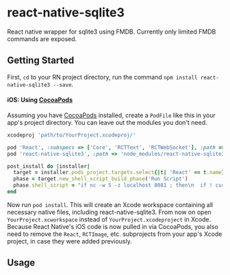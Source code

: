# react-native-sqlite3

 React native wrapper for sqlite3 using FMDB. Currently only limited FMDB commands are exposed.

 ## Getting Started

 First, `cd` to your RN project directory, run the command `npm install react-native-sqlite3 --save`.

 #### iOS: Using [CocoaPods](https://cocoapods.org)

 Assuming you have [CocoaPods](https://cocoapods.org) installed, create a `PodFile` like this in your app's project directory. You can leave out the modules you don't need.

 ```ruby
 xcodeproj 'path/to/YourProject.xcodeproj/'

 pod 'React', :subspecs => ['Core', 'RCTText', 'RCTWebSocket'], :path => 'node_modules/react-native'
 pod 'react-native-sqlite3', :path => 'node_modules/react-native-sqlite3'

 post_install do |installer|
   target = installer.pods_project.targets.select{|t| 'React' == t.name}.first
   phase = target.new_shell_script_build_phase('Run Script')
   phase.shell_script = "if nc -w 5 -z localhost 8081 ; then\n  if ! curl -s \"http://localhost:8081/status\" | grep -q \"packager-status:running\" ; then\n    echo \"Port 8081 already in use, packager is either not running or not running correctly\"\n    exit 2\n  fi\nelse\n  open $SRCROOT/../node_modules/react-native/packager/launchPackager.command || echo \"Can't start packager automatically\"\nfi"
 end
 ```

 Now run `pod install`. This will create an Xcode workspace containing all necessary native files, including react-native-sqlite3. From now on open `YourProject.xcworkspace` instead of `YourProject.xcodeproject` in Xcode. Because React Native's iOS code is now pulled in via CocoaPods, you also need to remove the `React`, `RCTImage`, etc. subprojects from your app's Xcode project, in case they were added previously.

 ## Usage
